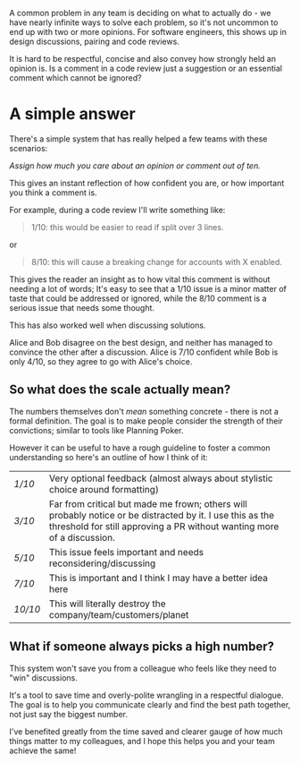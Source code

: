 A common problem in any team is deciding on what to actually do - we have nearly infinite ways to solve each problem, so it's not uncommon to end up with two or more opinions.
For software engineers, this shows up in design discussions, pairing and code reviews.

It is hard to be respectful, concise and also convey how strongly held an opinion is. Is a comment in a code review just a suggestion or an essential comment which cannot be ignored?

# A simple answer
There's a simple system that has really helped a few teams with these scenarios:

<em>Assign how much you care about an opinion or comment out of ten.</em>

This gives an instant reflection of how confident you are, or how important you think a comment is.

For example, during a code review I'll write something like:
> 1/10: this would be easier to read if split over 3 lines.

or

> 8/10: this will cause a breaking change for accounts with X enabled.


This gives the reader an insight as to how vital this comment is without needing a lot of words; It's easy to see that a 1/10 issue is a minor matter of taste that could be addressed or ignored, while the 8/10 comment is a serious issue that needs some thought.

This has also worked well when discussing solutions.

Alice and Bob disagree on the best design, and neither has managed to convince the other after a discussion. Alice is 7/10 confident while Bob is only 4/10, so they agree to go with Alice's choice.

## So what does the scale actually mean?
The numbers themselves don't <i>mean</i> something concrete - there is not a formal definition. The goal is to make people consider the strength of their convictions; similar to tools like Planning Poker.

However it can be useful to have a rough guideline to foster a common understanding so here's an outline of how I think of it:

<table class="definitions">
  <tr>
    <td><em>1/10</em></td>
    <td>Very optional feedback (almost always about stylistic choice around formatting)</td>
  </tr>

  <tr>
    <td><em>3/10</em></td>
    <td>Far from critical but made me frown; others will probably notice or be distracted by it. I use this as the threshold for still approving a PR without wanting more of a discussion.</td>
  </tr>

  <tr>
    <td><em>5/10</em></td>
    <td>This issue feels important and needs reconsidering/discussing</td>
  </tr>

  <tr>
    <td><em>7/10</em></td>
    <td>This is important and I think I may have a better idea here</td>
  </tr>

  <tr>
    <td><em>10/10</em></td>
    <td>This will literally destroy the company/team/customers/planet</td>
  </tr>
</table>

## What if someone always picks a high number?
This system won't save you from a colleague who feels like they need to "win" discussions.

It's a tool to save time and overly-polite wrangling in a respectful dialogue. The goal is to help you communicate clearly and find the best path together, not just say the biggest number.

I've benefited greatly from the time saved and clearer gauge of how much things matter to my colleagues, and I hope this helps you and your team achieve the same!
